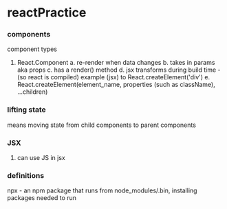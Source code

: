 # reactPractice

### components 

component types
1.  React.Component 
    a.  re-render when data changes
    b.  takes in params aka props
    c.  has a render() method
    d.  jsx transforms during build time - (so react is compiled) example <!-- <div> --> (jsx) to React.createElement('div')
    e.  React.createElement(element_name, properties (such as className), ...children)

### lifting state
means moving state from child components to parent components

### JSX 
1.  can use JS in jsx

### definitions

npx - an npm package that runs from node_modules/.bin, installing packages needed to run 


